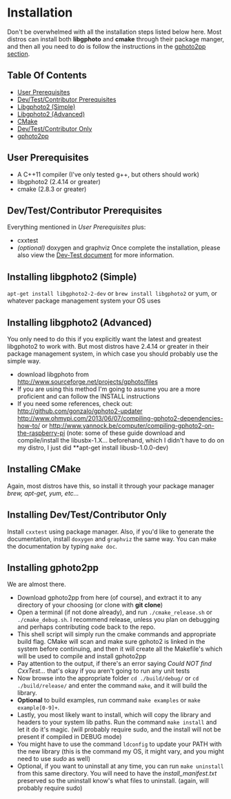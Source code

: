 Installation
============
Don't be overwhelmed with all the installation steps listed below here. Most distros can install both **libgphoto** and **cmake** through their package manger, and then all you need to do is follow the instructions in the [gphoto2pp section](#installing-gphoto2pp).

Table Of Contents
-----------------
* [User Prerequisites](#user-prerequisites)
* [Dev/Test/Contributor Prerequisites](#devtestcontributor-prerequisites)
* [Libgphoto2 (Simple)](#installing-libgphoto2-simple)
* [Libgphoto2 (Advanced)](#installing-libgphoto2-advanced)
* [CMake](#installing-cmake)
* [Dev/Test/Contributor Only](#installing-devtestcontributor-only)
* [gphoto2pp](#installing-gphoto2pp)

User Prerequisites
------------------
* A C++11 compiler (I've only tested g++, but others should work)
* libgphoto2 (2.4.14 or greater)
* cmake (2.8.3 or greater)

Dev/Test/Contributor Prerequisites
----------------------------------
Everything mentioned in *User Prerequisites* plus:
* cxxtest 
* *(optional)* doxygen and graphviz
Once complete the installation, please also view the [Dev-Test document](DEV-TEST.md) for more information.

Installing libgphoto2 (Simple)
------------------------------
``apt-get install libgphoto2-2-dev`` or ``brew install libgphoto2`` or yum, or whatever package management system your OS uses

Installing libgphoto2 (Advanced)
--------------------------------
You only need to do this if you explicitly want the latest and greatest libgphoto2 to work with. But most distros have 2.4.14 or greater in their package management system, in which case you should probably use the simple way.
* download libgphoto from http://www.sourceforge.net/projects/gphoto/files
* If you are using this method I'm going to assume you are a more proficient and can follow the INSTALL instructions
* If you need some references, check out: http://github.com/gonzalo/gphoto2-updater http://www.ohmypi.com/2013/06/07/compiling-gphoto2-dependencies-how-to/ or http://www.yannock.be/computer/compiling-gphoto2-on-the-raspberry-pi (note: some of these guide download and compile/install the libusbx-1.X... beforehand, which I didn't have to do on my distro, I just did **apt-get install libusb-1.0.0-dev)

Installing CMake
----------------
Again, most distros have this, so install it through your package manager *brew, apt-get, yum, etc...*

Installing Dev/Test/Contributor Only
------------------------------------
Install ``cxxtest`` using package manager.
Also, if you'd like to generate the documentation, install ``doxygen`` and ``graphviz`` the same way. You can make the documentation by typing ``make doc``.

Installing gphoto2pp
--------------------
We are almost there.
* Download gphoto2pp from here (of course), and extract it to any directory of your choosing (or clone with **git clone**)
* Open a terminal (if not done already), and run ``./cmake_release.sh`` or ``./cmake_debug.sh``. I recommend release, unless you plan on debugging and perhaps contributing code back to the repo.
* This shell script will simply run the cmake commands and appropriate build flag. CMake will scan and make sure gphoto2 is linked in the system before continuing, and then it will create all the Makefile's which will be used to compile and install gphoto2pp
* Pay attention to the output, if there's an error saying *Could NOT find CxxTest...* that's okay if you aren't going to run any unit tests
* Now browse into the appropriate folder ``cd ./build/debug/`` or ``cd ./build/release/`` and enter the command ``make``, and it will build the library.
* **Optional** to build examples, run command ``make examples`` or ``make example[0-9]+``.
* Lastly, you most likely want to install, which will copy the library and headers to your system lib paths. Run the command ``make install`` and let it do it's magic. (will probably require sudo, and the install will not be present if compiled in DEBUG mode)
* You might have to use the command ``ldconfig`` to update your PATH with the new library (this is the command my OS, it might vary, and you might need to use *sudo* as well)
* Optional, if you want to uninstall at any time, you can run ``make uninstall`` from this same directory. You will need to have the *install_manifest.txt* preserved so the uninstall know's what files to uninstall. (again, will probably require sudo)
